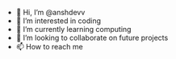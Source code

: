 - 👋 Hi, I’m @anshdevv
- 👀 I’m interested in coding
- 🌱 I’m currently learning computing
- 💞️ I’m looking to collaborate on future projects
- 📫 How to reach me 

<!---
anshdevv/anshdevv is a ✨ special ✨ repository because its `README.md` (this file) appears on your GitHub profile.
You can click the Preview link to take a look at your changes.
--->

